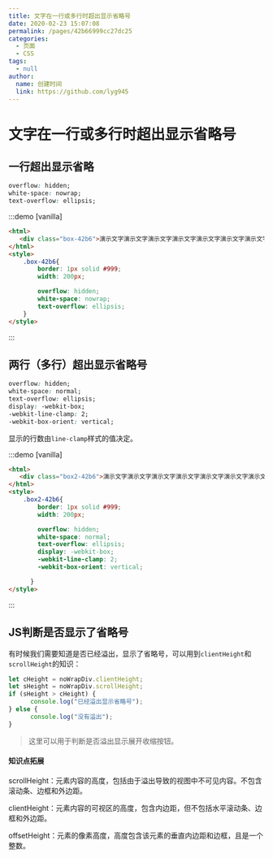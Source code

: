 ```yaml
---
title: 文字在一行或多行时超出显示省略号
date: 2020-02-23 15:07:08
permalink: /pages/42b66999cc27dc25
categories:
  - 页面
  - CSS
tags:
  - null
author:
  name: 创建时间
  link: https://github.com/lyg945
---
```

# 文字在一行或多行时超出显示省略号

## 一行超出显示省略

```css
overflow: hidden;
white-space: nowrap;
text-overflow: ellipsis;
```
<!-- more -->
:::demo [vanilla]

```html
<html>
   <div class="box-42b6">演示文字演示文字演示文字演示文字演示文字演示文字演示文字演示文字演示文字演示文字演示文字演示文字演示文字演示文字演示文字演示文字演示文字</div>
</html>
<style>
    .box-42b6{
        border: 1px solid #999;
        width: 200px;

        overflow: hidden;
        white-space: nowrap;
        text-overflow: ellipsis;
    }
</style>
```

:::

## 两行（多行）超出显示省略号

```css
overflow: hidden;
white-space: normal;
text-overflow: ellipsis;
display: -webkit-box;
-webkit-line-clamp: 2;
-webkit-box-orient: vertical;
```

显示的行数由`line-clamp`样式的值决定。



:::demo [vanilla]

```html
<html>
   <div class="box2-42b6">演示文字演示文字演示文字演示文字演示文字演示文字演示文字演示文字演示文字演示文字演示文字演示文字演示文字演示文字演示文字演示文字演示文字</div>
</html>
<style>
    .box2-42b6{
        border: 1px solid #999;
        width: 200px;

        overflow: hidden;
        white-space: normal;
        text-overflow: ellipsis;
        display: -webkit-box;
        -webkit-line-clamp: 2;
        -webkit-box-orient: vertical;

      }
</style>
```

:::

## JS判断是否显示了省略号
有时候我们需要知道是否已经溢出，显示了省略号，可以用到`clientHeight`和`scrollHeight`的知识：
``` js
let cHeight = noWrapDiv.clientHeight;
let sHeight = noWrapDiv.scrollHeight;
if (sHeight > cHeight) {
      console.log("已经溢出显示省略号");
} else {
      console.log("没有溢出");
}
```
> 这里可以用于判断是否溢出显示展开收缩按钮。

#### 知识点拓展
scrollHeight：元素内容的高度，包括由于溢出导致的视图中不可见内容。不包含滚动条、边框和外边距。

clientHeight：元素内容的可视区的高度，包含内边距，但不包括水平滚动条、边框和外边距。

offsetHeight：元素的像素高度，高度包含该元素的垂直内边距和边框，且是一个整数。

